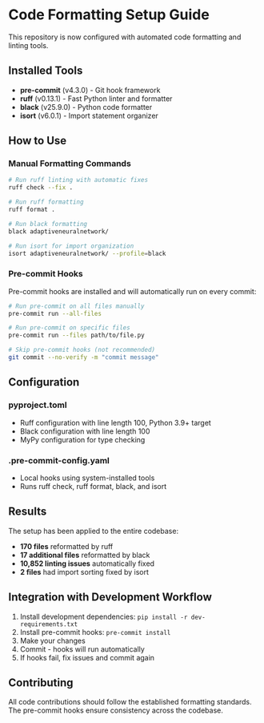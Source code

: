 # Code Formatting Setup Guide

This repository is now configured with automated code formatting and linting tools.

## Installed Tools

- **pre-commit** (v4.3.0) - Git hook framework
- **ruff** (v0.13.1) - Fast Python linter and formatter
- **black** (v25.9.0) - Python code formatter
- **isort** (v6.0.1) - Import statement organizer

## How to Use

### Manual Formatting Commands

```bash
# Run ruff linting with automatic fixes
ruff check --fix .

# Run ruff formatting
ruff format .

# Run black formatting
black adaptiveneuralnetwork/

# Run isort for import organization
isort adaptiveneuralnetwork/ --profile=black
```

### Pre-commit Hooks

Pre-commit hooks are installed and will automatically run on every commit:

```bash
# Run pre-commit on all files manually
pre-commit run --all-files

# Run pre-commit on specific files
pre-commit run --files path/to/file.py

# Skip pre-commit hooks (not recommended)
git commit --no-verify -m "commit message"
```

## Configuration

### pyproject.toml
- Ruff configuration with line length 100, Python 3.9+ target
- Black configuration with line length 100
- MyPy configuration for type checking

### .pre-commit-config.yaml
- Local hooks using system-installed tools
- Runs ruff check, ruff format, black, and isort

## Results

The setup has been applied to the entire codebase:
- **170 files** reformatted by ruff
- **17 additional files** reformatted by black
- **10,852 linting issues** automatically fixed
- **2 files** had import sorting fixed by isort

## Integration with Development Workflow

1. Install development dependencies: `pip install -r dev-requirements.txt`
2. Install pre-commit hooks: `pre-commit install`
3. Make your changes
4. Commit - hooks will run automatically
5. If hooks fail, fix issues and commit again

## Contributing

All code contributions should follow the established formatting standards. The pre-commit hooks ensure consistency across the codebase.